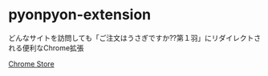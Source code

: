 pyonpyon-extension
==================

どんなサイトを訪問しても「ご注文はうさぎですか??第１羽」にリダイレクトされる便利なChrome拡張

[Chrome Store](https://chrome.google.com/webstore/detail/ikchkchljjdhhaaefjldjcedcolhdaah)
